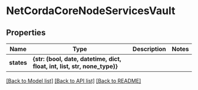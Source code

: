 # NetCordaCoreNodeServicesVault

## Properties
Name | Type | Description | Notes
------------ | ------------- | ------------- | -------------
**states** | **{str: (bool, date, datetime, dict, float, int, list, str, none_type)}** |  | 

[[Back to Model list]](../README.md#documentation-for-models) [[Back to API list]](../README.md#documentation-for-api-endpoints) [[Back to README]](../README.md)


